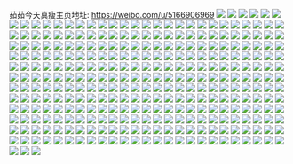 茹茹今天真瘦主页地址: https://weibo.com/u/5166906969 
![](https://wx4.sinaimg.cn/mw2000/005DFOxbly1h8vopm5k4nj31yq2ot7wh.jpg) 
![](https://wx4.sinaimg.cn/mw2000/005DFOxbly1h8vopmtweoj30zn1ocao1.jpg) 
![](https://wx4.sinaimg.cn/mw2000/005DFOxbly1h8voq99a2wj32b035snpg.jpg) 
![](https://wx4.sinaimg.cn/mw2000/005DFOxbly1h8voqehgvbj32c0340qv5.jpg) 
![](https://wx4.sinaimg.cn/mw2000/005DFOxbly1h8uiouscnzj30zo0szwnj.jpg) 
![](https://wx4.sinaimg.cn/mw2000/005DFOxbly1h8uiou1hmyj30zo0lldlz.jpg) 
![](https://wx4.sinaimg.cn/mw2000/005DFOxbly1h8uiovjhgjj30zo1407gd.jpg) 
![](https://wx4.sinaimg.cn/mw2000/005DFOxbly1h8uiovwkg6j30zo0xyq9w.jpg) 
![](https://wx4.sinaimg.cn/mw2000/005DFOxbly1h8ry2tppjij33344mokjp.jpg) 
![](https://wx4.sinaimg.cn/mw2000/005DFOxbly1h8ry39332mj33344mokjp.jpg) 
![](https://wx4.sinaimg.cn/mw2000/005DFOxbly1h8ry2ljpr4j33344mox6s.jpg) 
![](https://wx4.sinaimg.cn/mw2000/005DFOxbly1h8ry3130lrj34mo334qv8.jpg) 
![](https://wx4.sinaimg.cn/mw2000/005DFOxbly1h8nwx9kxqzj32dc35se83.jpg) 
![](https://wx4.sinaimg.cn/mw2000/005DFOxbly1h8nwx80h8yj32ax33b1kz.jpg) 
![](https://wx4.sinaimg.cn/mw2000/005DFOxbly1h8hwixk83ej327f31jx6r.jpg) 
![](https://wx4.sinaimg.cn/mw2000/005DFOxbly1h8hwizxx7lj32ba36cb2d.jpg) 
![](https://wx4.sinaimg.cn/mw2000/005DFOxbly1h82ozrayawj32c037eb2d.jpg) 
![](https://wx4.sinaimg.cn/mw2000/005DFOxbly1h82ozs1gemj31401hwx2f.jpg) 
![](https://wx4.sinaimg.cn/mw2000/005DFOxbly1h76dnrrjl5j30u013p11p.jpg) 
![](https://wx4.sinaimg.cn/mw2000/005DFOxbly1h6rh6a48ftj30u01bdala.jpg) 
![](https://wx4.sinaimg.cn/mw2000/005DFOxbly1h6qaox3mt6j30u0140jw8.jpg) 
![](https://wx4.sinaimg.cn/mw2000/005DFOxbly1h6qaowm41hj30u014042a.jpg) 
![](https://wx4.sinaimg.cn/mw2000/005DFOxbly1h6nvipyml8j30u0152n24.jpg) 
![](https://wx4.sinaimg.cn/mw2000/005DFOxbly1h6nviqigeij30u0167tcj.jpg) 
![](https://wx4.sinaimg.cn/mw2000/005DFOxbly1h6nviph8pyj30u016an2g.jpg) 
![](https://wx4.sinaimg.cn/mw2000/005DFOxbly1h6nvj95fkwj30u0140aek.jpg) 
![](https://wx4.sinaimg.cn/mw2000/005DFOxbly1h65fby24t1j31401hc7s8.jpg) 
![](https://wx4.sinaimg.cn/mw2000/005DFOxbly1h5yvu1beqhj32c0340kjp.jpg) 
![](https://wx4.sinaimg.cn/mw2000/005DFOxbly1h5yvtzualzj32b036cnpe.jpg) 
![](https://wx4.sinaimg.cn/mw2000/005DFOxbly1h5yvu2nxunj32c0340u0z.jpg) 
![](https://wx4.sinaimg.cn/mw2000/005DFOxbly1h5w52kovhkj30u014044c.jpg) 
![](https://wx4.sinaimg.cn/mw2000/005DFOxbly1h5w52iminyj30u0140jtn.jpg) 
![](https://wx4.sinaimg.cn/mw2000/005DFOxbly1h5w52lor6zj30u0145qdk.jpg) 
![](https://wx4.sinaimg.cn/mw2000/005DFOxbly1h5w52m2qjfj30u014u452.jpg) 
![](https://wx4.sinaimg.cn/mw2000/005DFOxbly1h5sm3uv0c6j30u0115ak5.jpg) 
![](https://wx4.sinaimg.cn/mw2000/005DFOxbly1h5sm3v9hhwj30u014079m.jpg) 
![](https://wx4.sinaimg.cn/mw2000/005DFOxbly1h5lmbk5rt4j30u0148tjg.jpg) 
![](https://wx4.sinaimg.cn/mw2000/005DFOxbly1h5lmb7lpvxj30u01407aw.jpg) 
![](https://wx4.sinaimg.cn/mw2000/005DFOxbly1h5lmbe2ghlj30u0140qa3.jpg) 
![](https://wx4.sinaimg.cn/mw2000/005DFOxbly1h5lmbiomrbj30u0140q9w.jpg) 
![](https://wx4.sinaimg.cn/mw2000/005DFOxbly1h5lmb8d4ytj30u014en3g.jpg) 
![](https://wx4.sinaimg.cn/mw2000/005DFOxbly1h5lmb9gc84j30u00u0ajr.jpg) 
![](https://wx4.sinaimg.cn/mw2000/005DFOxbly1h5lmbpz1mij30u0140wji.jpg) 
![](https://wx4.sinaimg.cn/mw2000/005DFOxbly1h5lmc2e1xqj30u014079x.jpg) 
![](https://wx4.sinaimg.cn/mw2000/005DFOxbly1h5jg9ybid3j30u00u07fh.jpg) 
![](https://wx4.sinaimg.cn/mw2000/005DFOxbly1h5jga25f7dj30u014qdp0.jpg) 
![](https://wx4.sinaimg.cn/mw2000/005DFOxbly1h5jga62usoj30u014udoz.jpg) 
![](https://wx4.sinaimg.cn/mw2000/005DFOxbly1h5jga96vr3j30u014w115.jpg) 
![](https://wx4.sinaimg.cn/mw2000/005DFOxbly1h5jgabt4aaj30u0140grg.jpg) 
![](https://wx4.sinaimg.cn/mw2000/005DFOxbly1h5jgaemxcij30u0140457.jpg) 
![](https://wx4.sinaimg.cn/mw2000/005DFOxbly1h5jgakhu0jj30u0140wk1.jpg) 
![](https://wx4.sinaimg.cn/mw2000/005DFOxbly1h5eym1nuzdj30u0140q7s.jpg) 
![](https://wx4.sinaimg.cn/mw2000/005DFOxbly1h5au2h5t51j30u014o15l.jpg) 
![](https://wx4.sinaimg.cn/mw2000/005DFOxbly1h5au2i8hzij30u015hh0c.jpg) 
![](https://wx4.sinaimg.cn/mw2000/005DFOxbly1h5au2g80kcj30u01527dh.jpg) 
![](https://wx4.sinaimg.cn/mw2000/005DFOxbly1h57z3huik8j30u40u0427.jpg) 
![](https://wx4.sinaimg.cn/mw2000/005DFOxbly1h55e3jr7zsj32b83407wl.jpg) 
![](https://wx4.sinaimg.cn/mw2000/005DFOxbly1h55e3py4wfj32c036i4qr.jpg) 
![](https://wx4.sinaimg.cn/mw2000/005DFOxbly1h55e3i9n31j32a9340b2c.jpg) 
![](https://wx4.sinaimg.cn/mw2000/005DFOxbly1h4krsqc8uxj32c0340kjl.jpg) 
![](https://wx4.sinaimg.cn/mw2000/005DFOxbly1h4krsr9tlpj32c0340b2a.jpg) 
![](https://wx4.sinaimg.cn/mw2000/005DFOxbly1h4krss0hzwj32as36m7wi.jpg) 
![](https://wx4.sinaimg.cn/mw2000/005DFOxbly1h4bhwk3ssqj30u0140dnt.jpg) 
![](https://wx4.sinaimg.cn/mw2000/005DFOxbly1h4bhwjjydsj30u0140dmp.jpg) 
![](https://wx4.sinaimg.cn/mw2000/005DFOxbly1h45nfyh0fcj32ak3231kz.jpg) 
![](https://wx4.sinaimg.cn/mw2000/005DFOxbly1h3yqro253wj30u0140qbr.jpg) 
![](https://wx4.sinaimg.cn/mw2000/005DFOxbly1h3yqroekvej30u0140wio.jpg) 
![](https://wx4.sinaimg.cn/mw2000/005DFOxbly1h3yqrnu2jkj30u014042i.jpg) 
![](https://wx4.sinaimg.cn/mw2000/005DFOxbly1h3xjr9qfb1j334k2cfqv6.jpg) 
![](https://wx4.sinaimg.cn/mw2000/005DFOxbly1h3sgczy5pvj31sc1sce62.jpg) 
![](https://wx4.sinaimg.cn/mw2000/005DFOxbly1h3n0k6t4vqj30u015w7d1.jpg) 
![](https://wx4.sinaimg.cn/mw2000/005DFOxbly1h3n0k5drpij30u015h48g.jpg) 
![](https://wx4.sinaimg.cn/mw2000/005DFOxbly1h39c9hslo4j32c0340x6p.jpg) 
![](https://wx4.sinaimg.cn/mw2000/005DFOxbly1h39amq528tj32c034v1ky.jpg) 
![](https://wx4.sinaimg.cn/mw2000/005DFOxbly1h35o2obd5kj30u0140jxc.jpg) 
![](https://wx4.sinaimg.cn/mw2000/005DFOxbly1h34i87emx3j30u014042k.jpg) 
![](https://wx4.sinaimg.cn/mw2000/005DFOxbly1h34i87lvozj30u01400x2.jpg) 
![](https://wx4.sinaimg.cn/mw2000/005DFOxbly1h34i8821fwj30u014042y.jpg) 
![](https://wx4.sinaimg.cn/mw2000/005DFOxbly1h34i875ozoj30u0140tcg.jpg) 
![](https://wx4.sinaimg.cn/mw2000/005DFOxbly1h2xwc0dw3uj30u0140k1l.jpg) 
![](https://wx4.sinaimg.cn/mw2000/005DFOxbly1h2xwc01lm7j30u01407ek.jpg) 
![](https://wx4.sinaimg.cn/mw2000/005DFOxbly1h2xkxrignuj32c03404qr.jpg) 
![](https://wx4.sinaimg.cn/mw2000/005DFOxbly1h2wp20hsovj30u0140gsq.jpg) 
![](https://wx4.sinaimg.cn/mw2000/005DFOxbly1h2wp20r4c6j30u0140tmc.jpg) 
![](https://wx4.sinaimg.cn/mw2000/005DFOxbly1h2wp2060obj30u0147nai.jpg) 
![](https://wx4.sinaimg.cn/mw2000/005DFOxbly1h2m8wy9wbtj32c0340x6p.jpg) 
![](https://wx4.sinaimg.cn/mw2000/005DFOxbly1h2m81tbdwfj32c03407wi.jpg) 
![](https://wx4.sinaimg.cn/mw2000/005DFOxbly1h2m81ruv5pj32c0340e82.jpg) 
![](https://wx4.sinaimg.cn/mw2000/005DFOxbly1h2m81q63c1j32c02c01ky.jpg) 
![](https://wx4.sinaimg.cn/mw2000/005DFOxbly1h2m820hts5j32c0340kjm.jpg) 
![](https://wx4.sinaimg.cn/mw2000/005DFOxbly1h2g39ublnrj32c03401kz.jpg) 
![](https://wx4.sinaimg.cn/mw2000/005DFOxbly1h2g39ves2gj32c0340e83.jpg) 
![](https://wx4.sinaimg.cn/mw2000/005DFOxbly1h2g39prhrsj32bx35shdv.jpg) 
![](https://wx4.sinaimg.cn/mw2000/005DFOxbly1h2fb8a21p9j32c0340b2b.jpg) 
![](https://wx4.sinaimg.cn/mw2000/005DFOxbly1h2fb86wd82j32c0340hdv.jpg) 
![](https://wx4.sinaimg.cn/mw2000/005DFOxbly1h26w82xyygj32c0340u0y.jpg) 
![](https://wx4.sinaimg.cn/mw2000/005DFOxbly1h26w81k03yj32c0340qv6.jpg) 
![](https://wx4.sinaimg.cn/mw2000/005DFOxbly1h26w83ympxj32c0340npe.jpg) 
![](https://wx4.sinaimg.cn/mw2000/005DFOxbly1h25r8en1yqj327o33z1ky.jpg) 
![](https://wx4.sinaimg.cn/mw2000/005DFOxbly1h25r8fcvcxj328s35jqv5.jpg) 
![](https://wx4.sinaimg.cn/mw2000/005DFOxbly1h25r8g9yboj326g3401ky.jpg) 
![](https://wx4.sinaimg.cn/mw2000/005DFOxbly1h25r8hdaisj32c03407wi.jpg) 
![](https://wx4.sinaimg.cn/mw2000/005DFOxbly1h214k8eihmj32c0340qv5.jpg) 
![](https://wx4.sinaimg.cn/mw2000/005DFOxbly1h1xqi7nduwj30u0140jxx.jpg) 
![](https://wx4.sinaimg.cn/mw2000/005DFOxbly1h1vkbe1zmgj30zo1bc4hh.jpg) 
![](https://wx4.sinaimg.cn/mw2000/005DFOxbly1h1vkbgg8tqj30zo1ay4kg.jpg) 
![](https://wx4.sinaimg.cn/mw2000/005DFOxbly1h1vkbhhv7tj31sc2ds4qp.jpg) 
![](https://wx4.sinaimg.cn/mw2000/005DFOxbly1h1vkbca7ffj31sc2ds4qp.jpg) 
![](https://wx4.sinaimg.cn/mw2000/005DFOxbly1h1oom9ufo3j30u0140jyu.jpg) 
![](https://wx4.sinaimg.cn/mw2000/005DFOxbly1h1k1dd5spdj32c03401ky.jpg) 
![](https://wx4.sinaimg.cn/mw2000/005DFOxbly1h1k1dipt8qj32c0340npe.jpg) 
![](https://wx4.sinaimg.cn/mw2000/005DFOxbly1h1juioy3mmj32c0340hdu.jpg) 
![](https://wx4.sinaimg.cn/mw2000/005DFOxbly1h1juiqyvj8j32c0340e82.jpg) 
![](https://wx4.sinaimg.cn/mw2000/005DFOxbly1h1juit4zggj32c0340hdu.jpg) 
![](https://wx4.sinaimg.cn/mw2000/005DFOxbly1h1gcqzl6gbj32c03401ky.jpg) 
![](https://wx4.sinaimg.cn/mw2000/005DFOxbly1h1gcqy3lzkj32c0340e82.jpg) 
![](https://wx4.sinaimg.cn/mw2000/005DFOxbly1h1gcr0xf4uj32c03404qq.jpg) 
![](https://wx4.sinaimg.cn/mw2000/005DFOxbly1h1gcr1q655j32c03407wh.jpg) 
![](https://wx4.sinaimg.cn/mw2000/005DFOxbly1h164fx6igvj30u0140wn5.jpg) 
![](https://wx4.sinaimg.cn/mw2000/005DFOxbly1h164fwhdouj30u0140111.jpg) 
![](https://wx4.sinaimg.cn/mw2000/005DFOxbly1h0zosn3pwyj316o1kwtzp.jpg) 
![](https://wx4.sinaimg.cn/mw2000/005DFOxbly1h0zosg6290j32c0340x6q.jpg) 
![](https://wx4.sinaimg.cn/mw2000/005DFOxbly1h0zoskctubj32c03404qr.jpg) 
![](https://wx4.sinaimg.cn/mw2000/005DFOxbly1h0xtjv2be1j30u0140gv0.jpg) 
![](https://wx4.sinaimg.cn/mw2000/005DFOxbly1h0xtjvqnxgj30u0140gtk.jpg) 
![](https://wx4.sinaimg.cn/mw2000/005DFOxbly1h0xtjvceg8j30u0140n49.jpg) 
![](https://wx4.sinaimg.cn/mw2000/005DFOxbly1h0tisuvoebj30u0140n17.jpg) 
![](https://wx4.sinaimg.cn/mw2000/005DFOxbly1h0r93rc4fjj30u01sxagq.jpg) 
![](https://wx4.sinaimg.cn/mw2000/005DFOxbly1h0px9tsrrxj30u0140gtn.jpg) 
![](https://wx4.sinaimg.cn/mw2000/005DFOxbly1h0or1nnhxoj30u0140dq7.jpg) 
![](https://wx4.sinaimg.cn/mw2000/005DFOxbly1h0or1ordt7j30u0140wlp.jpg) 
![](https://wx4.sinaimg.cn/mw2000/005DFOxbly1h0od06qsmdj30u014047o.jpg) 
![](https://wx4.sinaimg.cn/mw2000/005DFOxbly1h0e3m9sxmaj30u0140wkr.jpg) 
![](https://wx4.sinaimg.cn/mw2000/005DFOxbly1h0crt53nz0j30u01407bm.jpg) 
![](https://wx4.sinaimg.cn/mw2000/005DFOxbly1h07doa98ouj30u014a76y.jpg) 
![](https://wx4.sinaimg.cn/mw2000/005DFOxbly1h02tnbkjyij30u0140gu0.jpg) 
![](https://wx4.sinaimg.cn/mw2000/005DFOxbly1h01j65t9k1j30u0143wmo.jpg) 
![](https://wx4.sinaimg.cn/mw2000/005DFOxbly1h01j65auhkj30u0140qbg.jpg) 
![](https://wx4.sinaimg.cn/mw2000/005DFOxbly1h00h84ota9j32c0340x6r.jpg) 
![](https://wx4.sinaimg.cn/mw2000/005DFOxbly1gzz0ezz1doj32c0340x6r.jpg) 
![](https://wx4.sinaimg.cn/mw2000/005DFOxbly1gzz0f8ni0oj32c033ve83.jpg) 
![](https://wx4.sinaimg.cn/mw2000/005DFOxbly1gzvj3366wgj30u0140jyq.jpg) 
![](https://wx4.sinaimg.cn/mw2000/005DFOxbly1gziu8h3583j30u0140dpt.jpg) 
![](https://wx4.sinaimg.cn/mw2000/005DFOxbly1gzefc8e1r0j32bz2jx4qp.jpg) 
![](https://wx4.sinaimg.cn/mw2000/005DFOxbly1gzefc9fphmj32bz2hhkjm.jpg) 
![](https://wx4.sinaimg.cn/mw2000/005DFOxbly1gzefc7qx0aj32c033ue82.jpg) 
![](https://wx4.sinaimg.cn/mw2000/005DFOxbly1gzefc6r3u6j32bz33cx6q.jpg) 
![](https://wx4.sinaimg.cn/mw2000/005DFOxbly1gzb5b5f75yj32bk351e83.jpg) 
![](https://wx4.sinaimg.cn/mw2000/005DFOxbly1gyvqk5jshaj30zo0igt9g.jpg) 
![](https://wx4.sinaimg.cn/mw2000/005DFOxbly1gysmkc992lj32c0340b2a.jpg) 
![](https://wx4.sinaimg.cn/mw2000/005DFOxbly1gysmjb0zluj32c03627wk.jpg) 
![](https://wx4.sinaimg.cn/mw2000/005DFOxbly1gysmjbyjzsj32c0340kjn.jpg) 
![](https://wx4.sinaimg.cn/mw2000/005DFOxbly1gysmj9s72rj31sc2dsu0z.jpg) 
![](https://wx4.sinaimg.cn/mw2000/005DFOxbly1gyet8pneqcj32c03407wi.jpg) 
![](https://wx4.sinaimg.cn/mw2000/005DFOxbly1gy3j6dm7kfj30zo050dhw.jpg) 
![](https://wx4.sinaimg.cn/mw2000/005DFOxbly1gxd547ou9dj32c03407wi.jpg) 
![](https://wx4.sinaimg.cn/mw2000/005DFOxbly1gxd54ma1h0j33402c0npe.jpg) 
![](https://wx4.sinaimg.cn/mw2000/005DFOxbly1gxd544f7j5j32c03404qq.jpg) 
![](https://wx4.sinaimg.cn/mw2000/005DFOxbly1gx0seog6j3j324x2uknpd.jpg) 
![](https://wx4.sinaimg.cn/mw2000/005DFOxbly1gx0seq2xaaj31i92tpb29.jpg) 
![](https://wx4.sinaimg.cn/mw2000/005DFOxbly1gx0sesxacaj31h02ul1kx.jpg) 
![](https://wx4.sinaimg.cn/mw2000/005DFOxbly1gwuyt0q01gj33402c0b2a.jpg) 
![](https://wx4.sinaimg.cn/mw2000/005DFOxbly1gwuysxjq9nj32c03404qr.jpg) 
![](https://wx4.sinaimg.cn/mw2000/005DFOxbly1gwuyt2fp75j32c03407wi.jpg) 
![](https://wx4.sinaimg.cn/mw2000/005DFOxbly1gwuyt5egeqj32c0340hdu.jpg) 
![](https://wx4.sinaimg.cn/mw2000/005DFOxbly1gwuyt7nrn7j32c03401ky.jpg) 
![](https://wx4.sinaimg.cn/mw2000/005DFOxbly1gwuyt9owg9j32c03407wi.jpg) 
![](https://wx4.sinaimg.cn/mw2000/005DFOxbly1gwu93q8f4pj31w32isduf.jpg) 
![](https://wx4.sinaimg.cn/mw2000/005DFOxbly1gwu93rrxmtj31wi2jcx6p.jpg) 
![](https://wx4.sinaimg.cn/mw2000/005DFOxbly1gwu93tboc9j32c02c0x6p.jpg) 
![](https://wx4.sinaimg.cn/mw2000/005DFOxbly1gwu93v6psvj32c0340b2b.jpg) 
![](https://wx4.sinaimg.cn/mw2000/005DFOxbly1gwu93wfdt0j32c0340x6q.jpg) 
![](https://wx4.sinaimg.cn/mw2000/005DFOxbly1gwu9403fuoj32c0340x6q.jpg) 
![](https://wx4.sinaimg.cn/mw2000/005DFOxbly1gwu941mdaoj32c03407wj.jpg) 
![](https://wx4.sinaimg.cn/mw2000/005DFOxbly1gwu943a0paj32c0340hdv.jpg) 
![](https://wx4.sinaimg.cn/mw2000/005DFOxbly1gwu9456xr5j32c03401kz.jpg) 
![](https://wx4.sinaimg.cn/mw2000/005DFOxbly1gwnva8xmvgj32c02c0b2b.jpg) 
![](https://wx4.sinaimg.cn/mw2000/005DFOxbly1gwnvab1xtkj32c02c0u0y.jpg) 
![](https://wx4.sinaimg.cn/mw2000/005DFOxbly1gwnva6hdx4j32c02c0u0x.jpg) 
![](https://wx4.sinaimg.cn/mw2000/005DFOxbly1gwnvacui70j32bz2zxb2a.jpg) 
![](https://wx4.sinaimg.cn/mw2000/005DFOxbly1gwevtl354rj31sc2ds4qq.jpg) 
![](https://wx4.sinaimg.cn/mw2000/005DFOxbly1gwevtpwee1j32c03407wk.jpg) 
![](https://wx4.sinaimg.cn/mw2000/005DFOxbly1gwevts87ozj32c0340b2c.jpg) 
![](https://wx4.sinaimg.cn/mw2000/005DFOxbly1gwevtukxm3j32c0340x6r.jpg) 
![](https://wx4.sinaimg.cn/mw2000/005DFOxbly1gwevtx30s0j32c0340b2c.jpg) 
![](https://wx4.sinaimg.cn/mw2000/005DFOxbly1gwevtywbsdj32c0340npe.jpg) 
![](https://wx4.sinaimg.cn/mw2000/005DFOxbly1gwevu0l1o2j32c0340b2a.jpg) 
![](https://wx4.sinaimg.cn/mw2000/005DFOxbly1gwevu32alkj32c0340u0x.jpg) 
![](https://wx4.sinaimg.cn/mw2000/005DFOxbly1gwevu721paj32c0340x6r.jpg) 
![](https://wx4.sinaimg.cn/mw2000/005DFOxbgy1gvub1kukamj30u01szwmm.jpg) 
![](https://wx4.sinaimg.cn/mw2000/005DFOxbgy1gvub1fjkjvj30u011u7by.jpg) 
![](https://wx4.sinaimg.cn/mw2000/005DFOxbgy1gvub1logulj30um0u0q99.jpg) 
![](https://wx4.sinaimg.cn/mw2000/005DFOxbgy1gvub1ma5vdj30ud0u0q9d.jpg) 
![](https://wx4.sinaimg.cn/mw2000/005DFOxbgy1gvub1mslrjj30u00uutdk.jpg) 
![](https://wx4.sinaimg.cn/mw2000/005DFOxbgy1gvub1nl22vj30uj0u00ya.jpg) 
![](https://wx4.sinaimg.cn/mw2000/005DFOxbgy1gvub1qmngkj30u01sztin.jpg) 
![](https://wx4.sinaimg.cn/mw2000/005DFOxbgy1gvub1xy1gij30u01sz45i.jpg) 
![](https://wx4.sinaimg.cn/mw2000/005DFOxbgy1gvub230ra8j30u01szang.jpg) 
![](https://wx4.sinaimg.cn/mw2000/005DFOxbgy1gvub27263zj30u01sztgm.jpg) 
![](https://wx4.sinaimg.cn/mw2000/005DFOxbgy1gvub2arn20j30u01szqdg.jpg) 
![](https://wx4.sinaimg.cn/mw2000/005DFOxbgy1gvub2g0ud8j30u01szk2y.jpg) 
![](https://wx4.sinaimg.cn/mw2000/005DFOxbgy1gvub2kkclyj30u01szdo5.jpg) 
![](https://wx4.sinaimg.cn/mw2000/005DFOxbgy1gvub2ofm3vj30u01szn6b.jpg) 
![](https://wx4.sinaimg.cn/mw2000/005DFOxbgy1gvub2sdpl1j30u01szdml.jpg) 
![](https://wx4.sinaimg.cn/mw2000/005DFOxbgy1gvub2vxwwlj30u01szgu0.jpg) 
![](https://wx4.sinaimg.cn/mw2000/005DFOxbgy1gvub2yvbqhj30u01szagi.jpg) 
![](https://wx4.sinaimg.cn/mw2000/005DFOxbgy1gvrq914pskj30u00u0wky.jpg) 
![](https://wx4.sinaimg.cn/mw2000/005DFOxbgy1gvrq91orbej30u00u00yp.jpg) 
![](https://wx4.sinaimg.cn/mw2000/005DFOxbgy1gvoffdl12pj60u00u0jwb02.jpg) 
![](https://wx4.sinaimg.cn/mw2000/005DFOxbgy1gvf9npw26mj60u014wadq02.jpg) 
![](https://wx4.sinaimg.cn/mw2000/005DFOxbly1gvbq83upfyj60o20tyjtk02.jpg) 
![](https://wx4.sinaimg.cn/mw2000/005DFOxbly1gvbq8bd5j5j60u01szgrf02.jpg) 
![](https://wx4.sinaimg.cn/mw2000/005DFOxbly1gujuga0u4jj60v91voax602.jpg) 
![](https://wx4.sinaimg.cn/mw2000/005DFOxbly1gtukmqst05j32c02er4qq.jpg) 
![](https://wx4.sinaimg.cn/mw2000/005DFOxbly1gtkvpr1fhbj33402c0qv6.jpg) 
![](https://wx4.sinaimg.cn/mw2000/005DFOxbly1gtkvpe1p7nj32c0340hdu.jpg) 
![](https://wx4.sinaimg.cn/mw2000/005DFOxbly1gtkvpfnnn0j32c03401ky.jpg) 
![](https://wx4.sinaimg.cn/mw2000/005DFOxbly1gtkvpbjgc9j32c02c0qv5.jpg) 
![](https://wx4.sinaimg.cn/mw2000/005DFOxbly1gtgfoxd45wj32c02snx6q.jpg) 
![](https://wx4.sinaimg.cn/mw2000/005DFOxbly1gtgfolc53xj32c0340e82.jpg) 
![](https://wx4.sinaimg.cn/mw2000/005DFOxbly1gtgfoo782jj32c02c0b2b.jpg) 
![](https://wx4.sinaimg.cn/mw2000/005DFOxbly1gtgfoptbl2j32c0340kjm.jpg) 
![](https://wx4.sinaimg.cn/mw2000/005DFOxbly1gtej227nluj32c02c0u0x.jpg) 
![](https://wx4.sinaimg.cn/mw2000/005DFOxbly1gteikyujvmj32c03401ky.jpg) 
![](https://wx4.sinaimg.cn/mw2000/005DFOxbly1gteil1s9drj32c02c0b2a.jpg) 
![](https://wx4.sinaimg.cn/mw2000/005DFOxbly1gteil33ndpj32c02c0b2b.jpg) 
![](https://wx4.sinaimg.cn/mw2000/005DFOxbly1gteil4pkxtj32c0340qv8.jpg) 
![](https://wx4.sinaimg.cn/mw2000/005DFOxbly1gteil6aeedj32c0340qv7.jpg) 
![](https://wx4.sinaimg.cn/mw2000/005DFOxbly1gteil7ibbrj32c0340x6q.jpg) 
![](https://wx4.sinaimg.cn/mw2000/005DFOxbly1gteil8tb1lj32c02c04qr.jpg) 
![](https://wx4.sinaimg.cn/mw2000/005DFOxbly1gteikxaab9j32c02c0e81.jpg) 
![](https://wx4.sinaimg.cn/mw2000/005DFOxbly1gteila5jggj32c02c0kjn.jpg) 
![](https://wx4.sinaimg.cn/mw2000/005DFOxbly1gteil0qmo1j32c02c0npe.jpg) 
![](https://wx4.sinaimg.cn/mw2000/005DFOxbly1gteilbcoqij32c02c0hdv.jpg) 
![](https://wx4.sinaimg.cn/mw2000/005DFOxbly1gteilsryz0j32bt33re84.jpg) 
![](https://wx4.sinaimg.cn/mw2000/005DFOxbly1gteilrfpyhj32c02c0kjm.jpg) 
![](https://wx4.sinaimg.cn/mw2000/005DFOxbly1gsvrvt6enfj32c0340b29.jpg) 
![](https://wx4.sinaimg.cn/mw2000/005DFOxbly1gsvrvuzruoj32c0340hdu.jpg) 
![](https://wx4.sinaimg.cn/mw2000/005DFOxbly1gsvrvyuo1cj32c03407wj.jpg) 
![](https://wx4.sinaimg.cn/mw2000/005DFOxbly1gsvrw0nv5ij32c0340qv6.jpg) 
![](https://wx4.sinaimg.cn/mw2000/005DFOxbly1gsvrw1udgnj32c03401ky.jpg) 
![](https://wx4.sinaimg.cn/mw2000/005DFOxbly1gsvrw3041xj31sc2dsu0x.jpg) 
![](https://wx4.sinaimg.cn/mw2000/005DFOxbly1gsgvn0nx26j30u0140gss.jpg) 
![](https://wx4.sinaimg.cn/mw2000/005DFOxbly1gseir03195j33402c0npg.jpg) 
![](https://wx4.sinaimg.cn/mw2000/005DFOxbly1gseimdwxxkj32c0340e82.jpg) 
![](https://wx4.sinaimg.cn/mw2000/005DFOxbly1gseimc7h03j31j31wutpj.jpg) 
![](https://wx4.sinaimg.cn/mw2000/005DFOxbly1gseimopjptj32c0340hdu.jpg) 
![](https://wx4.sinaimg.cn/mw2000/005DFOxbly1gscz7hl362j32c02c0npd.jpg) 
![](https://wx4.sinaimg.cn/mw2000/005DFOxbly1gsahisigjyj32c02c07wj.jpg) 
![](https://wx4.sinaimg.cn/mw2000/005DFOxbly1gryb8ffaxkj32c02c0b2c.jpg) 
![](https://wx4.sinaimg.cn/mw2000/005DFOxbly1gr95ielzggj32c02c0hdu.jpg) 
![](https://wx4.sinaimg.cn/mw2000/005DFOxbly1gr95ii3y6cj32c02c04qq.jpg) 
![](https://wx4.sinaimg.cn/mw2000/005DFOxbly1gr95il97plj32c02c0x6q.jpg) 
![](https://wx4.sinaimg.cn/mw2000/005DFOxbly1gr95idg4iqj32c02c0b29.jpg) 
![](https://wx4.sinaimg.cn/mw2000/005DFOxbly1gr95iodzcsj32c02c0kjm.jpg) 
![](https://wx4.sinaimg.cn/mw2000/005DFOxbly1gr95isatlgj32c02c0npe.jpg) 
![](https://wx4.sinaimg.cn/mw2000/005DFOxbly1gr95ivqemsj32c02c0x6q.jpg) 
![](https://wx4.sinaimg.cn/mw2000/005DFOxbly1gr95izg0y4j32c0340e83.jpg) 
![](https://wx4.sinaimg.cn/mw2000/005DFOxbly1gr95j2b3amj32c0340e82.jpg) 
![](https://wx4.sinaimg.cn/mw2000/005DFOxbly1gr95j7gy2rj32c0340b2c.jpg) 
![](https://wx4.sinaimg.cn/mw2000/005DFOxbly1gr95j8e5ytj32c02c01hm.jpg) 
![](https://wx4.sinaimg.cn/mw2000/005DFOxbgy1gr5f5nzrqzj30u00u0gs0.jpg) 
![](https://wx4.sinaimg.cn/mw2000/005DFOxbgy1gr5f5vd7yqj30u0140wkx.jpg) 
![](https://wx4.sinaimg.cn/mw2000/005DFOxbgy1gr5f5ql3xkj60u00x5gzt02.jpg) 
![](https://wx4.sinaimg.cn/mw2000/005DFOxbgy1gr5f5re8zkj30u00u0k0i.jpg) 
![](https://wx4.sinaimg.cn/mw2000/005DFOxbgy1gr5f5s1zm6j30ty0u1gru.jpg) 
![](https://wx4.sinaimg.cn/mw2000/005DFOxbgy1gr5f5tv5x7j30u0140gxm.jpg) 
![](https://wx4.sinaimg.cn/mw2000/005DFOxbgy1gr5f5uq8tkj30u012jk27.jpg) 
![](https://wx4.sinaimg.cn/mw2000/005DFOxbgy1gr5f6675hgj30u00u00yn.jpg) 
![](https://wx4.sinaimg.cn/mw2000/005DFOxbgy1gr5f6d0f64j30u00u0jxy.jpg) 
![](https://wx4.sinaimg.cn/mw2000/005DFOxbly1gqcg2errkbj32c0340npf.jpg) 
![](https://wx4.sinaimg.cn/mw2000/005DFOxbly1gqcg2c4dnlj322o22o7wh.jpg) 
![](https://wx4.sinaimg.cn/mw2000/005DFOxbly1gqcg2fictjj317q1mcb29.jpg) 
![](https://wx4.sinaimg.cn/mw2000/005DFOxbly1gq326pqm10j32c02c04qp.jpg) 
![](https://wx4.sinaimg.cn/mw2000/005DFOxbly1gq082wv365j30u012kq9p.jpg) 
![](https://wx4.sinaimg.cn/mw2000/005DFOxbly1gq082x8srsj30u00u0ae5.jpg) 
![](https://wx4.sinaimg.cn/mw2000/005DFOxbly1gq082xobynj30u00x4jz4.jpg) 
![](https://wx4.sinaimg.cn/mw2000/005DFOxbly1gq082y2rvmj30u011p45k.jpg) 
![](https://wx4.sinaimg.cn/mw2000/005DFOxbly1gq082yr3kij30u00ujn8c.jpg) 
![](https://wx4.sinaimg.cn/mw2000/005DFOxbly1gq082z55zlj30u00u0dnf.jpg) 
![](https://wx4.sinaimg.cn/mw2000/005DFOxbly1gq082zj6l9j30u01407d9.jpg) 
![](https://wx4.sinaimg.cn/mw2000/005DFOxbly1gq082zz23mj30u018l12u.jpg) 
![](https://wx4.sinaimg.cn/mw2000/005DFOxbly1gq082wi92xj30u00u0qa5.jpg) 
![](https://wx4.sinaimg.cn/mw2000/005DFOxbly1gpyrgysu83j30u0140jzj.jpg) 
![](https://wx4.sinaimg.cn/mw2000/005DFOxbly1gpyrgzeyrxj30u0140k5q.jpg) 
![](https://wx4.sinaimg.cn/mw2000/005DFOxbly1gpyrgzznbrj31400u0gwn.jpg) 
![](https://wx4.sinaimg.cn/mw2000/005DFOxbly1gpyrh2975vj30u00u0jyx.jpg) 
![](https://wx4.sinaimg.cn/mw2000/005DFOxbly1gpyrh2ptxuj30u00u0464.jpg) 
![](https://wx4.sinaimg.cn/mw2000/005DFOxbly1gpyrgyhu2hj30u00u0dmh.jpg) 
![](https://wx4.sinaimg.cn/mw2000/005DFOxbly1gpyrh3cg1bj30u00u0do0.jpg) 
![](https://wx4.sinaimg.cn/mw2000/005DFOxbly1gpyrh4l4lmj30u014846i.jpg) 
![](https://wx4.sinaimg.cn/mw2000/005DFOxbly1gpyrh5kkcaj30u0124gub.jpg) 
![](https://wx4.sinaimg.cn/mw2000/005DFOxbly1gpf537uk17j32c0341qv7.jpg) 
![](https://wx4.sinaimg.cn/mw2000/005DFOxbly1gpf538iucgj317a1lpe4s.jpg) 
![](https://wx4.sinaimg.cn/mw2000/005DFOxbly1gpf532m6p5j32c03404qq.jpg) 
![](https://wx4.sinaimg.cn/mw2000/005DFOxbly1gohnm3w8dxj30u01sy1ku.jpg) 
![](https://wx4.sinaimg.cn/mw2000/005DFOxbly1gohnmb7ozdj30u01sywx4.jpg) 
![](https://wx4.sinaimg.cn/mw2000/005DFOxbly1gi5fen63myj32c02c0hdt.jpg) 
![](https://wx4.sinaimg.cn/mw2000/005DFOxbly1gfme69dku1j32c02c0kjm.jpg) 
![](https://wx4.sinaimg.cn/mw2000/005DFOxbly1gfme6b5ap0j32c02c0e82.jpg) 
![](https://wx4.sinaimg.cn/mw2000/005DFOxbly1gfme6dg12oj32c02c0qv6.jpg) 
![](https://wx4.sinaimg.cn/mw2000/005DFOxbly1gf2czhqm7lj30u00u0te1.jpg) 
![](https://wx4.sinaimg.cn/mw2000/005DFOxbly1gf2czjn122j30u00u0n75.jpg) 
![](https://wx4.sinaimg.cn/mw2000/005DFOxbly1gf2czm3lm7j30u00u0n8e.jpg) 
![](https://wx4.sinaimg.cn/mw2000/005DFOxbly1gf2czfrjclj30v90rftih.jpg) 
![](https://wx4.sinaimg.cn/mw2000/005DFOxbly1gewoaz393jj32ds1schdu.jpg) 
![](https://wx4.sinaimg.cn/mw2000/005DFOxbly1gewob0gr3bj32c02c0npe.jpg) 
![](https://wx4.sinaimg.cn/mw2000/005DFOxbly1gewob1ywy6j32202ro7wj.jpg) 
![](https://wx4.sinaimg.cn/mw2000/005DFOxbly1gewob3j14nj320i2p3hdu.jpg) 
